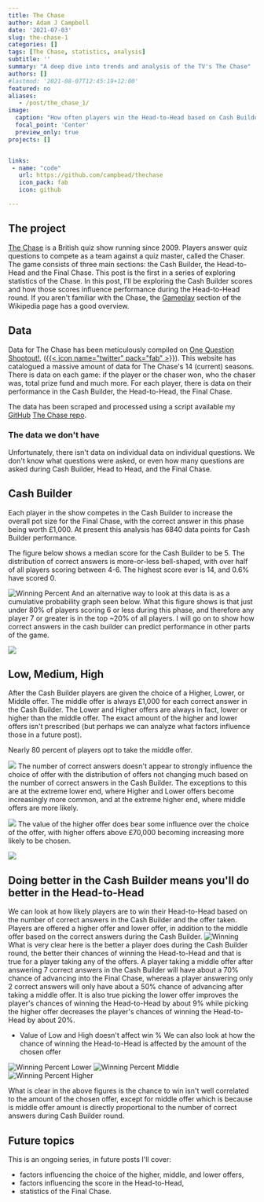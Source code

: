 ```yaml
---
title: The Chase
author: Adam J Campbell
date: '2021-07-03'
slug: the-chase-1
categories: []
tags: [The Chase, statistics, analysis] 
subtitle: ''
summary: "A deep dive into trends and analysis of the TV's The Chase"
authors: []
#lastmod: '2021-08-07T12:45:19+12:00'
featured: no
aliases:
   - /post/the_chase_1/
image:
  caption: "How often players win the Head-to-Head based on Cash Builder performance"
  focal_point: 'Center'
  preview_only: true
projects: []


links:
 - name: "code"
   url: https://github.com/campbead/thechase
   icon_pack: fab
   icon: github

---
```


## The project
[The Chase](https://en.wikipedia.org/wiki/The_Chase_(British_game_show)) is a British quiz show running since 2009.  Players answer quiz questions to compete as a team against a quiz master, called the Chaser.  The game consists of three main sections: the Cash Builder, the Head-to-Head and the Final Chase.  This post is the first in a series of exploring statistics of the Chase.  In this post, I'll be exploring the Cash Builder scores and how those scores influence performance during the Head-to-Head round.  If you aren't familiar with the Chase, the [Gameplay](https://en.wikipedia.org/wiki/The_Chase_(British_game_show)#Gameplay) section of the Wikipedia page has a good overview.

## Data
Data for The Chase has been meticulously compiled on [One Question Shootout!](http://onequestionshootout.xyz/), ([{{< icon name="twitter" pack="fab" >}}](https://twitter.com/OneQnShootout)).  This website has catalogued a massive amount of data for The Chase's 14 (current) seasons.  There is data on each game: if the player or the chaser won, who the chaser was, total prize fund and much more.  For each player, there is data on their performance in the Cash Builder, the Head-to-Head, the Final Chase. 

The data has been scraped and processed using a script available my [GitHub](https://github.com/campbead) [The Chase repo](https://github.com/campbead/thechase/blob/master/ETL.R).

### The data we don't have
Unfortunately, there isn't data on individual data on individual questions.  We don't know what questions were asked, or even how many questions are asked during Cash Builder, Head to Head, and the Final Chase.

## Cash Builder
Each player in the show competes in the Cash Builder to increase the overall pot size for the Final Chase, with the correct answer in this phase being worth £1,000.  At present this analysis has 6840 data points for Cash Builder performance.

The figure below shows a median score for the Cash Builder to be 5. The distribution of correct answers is more-or-less bell-shaped, with over half of all players scoring between 4-6. The highest score ever is 14, and 0.6% have scored 0.

![Winning Percent](correct_answer_distribution.png)
And an alternative way to look at this data is as a cumulative probability graph seen below.  What this figure shows is that just under 80% of players scoring 6 or less during this phase, and therefore any player 7 or greater is in the top ~20% of all players.  I will go on to show how correct answers in the cash builder can predict performance in other parts of the game.

![](correct_answer_distribution_cummulative.png)

## Low, Medium, High
After the Cash Builder players are given the choice of a Higher, Lower, or Middle offer.  The middle offer is always £1,000 for each correct answer in the Cash Builder.   The Lower and Higher offers are always in fact, lower or higher than the middle offer.  The exact amount of the higher and lower offers isn't prescribed (but perhaps we can analyze what factors influence those in a future post).

Nearly 80 percent of players opt to take the middle offer. 

![](Offer_choice_frequency.png)
The number of correct answers doesn't appear to strongly influence the choice of offer with the distribution of offers not changing much based on the number of correct answers in the Cash Builder.  The exceptions to this are at the extreme lower end, where Higher and Lower offers become increasingly more common, and at the extreme higher end, where middle offers are more likely.

![](Offer_choice_frequency_by_correct_answer.png)
The value of the higher offer does bear some influence over the choice of the offer, with higher offers above £70,000 becoming increasing more likely to be chosen.

![](How_enticing_is_the_higher_offer.png)

## Doing better in the Cash Builder means you'll do better in the Head-to-Head
We can look at how likely players are to win their Head-to-Head based on the number of correct answers in the Cash Builder and the offer taken.
Players are offered a higher offer and lower offer, in addition to the middle offer based on the correct answers during the Cash Builder.
![Winning](WinningPCT_by_correct_and_offer.png)
What is very clear here is the better a player does during the Cash Builder round, the better their chances of winning the Head-to-Head and that is true for a player taking any of the offers.  A player taking a middle offer after answering 7 correct answers in the Cash Builder will have about a 70% chance of advancing into the Final Chase, whereas a player answering only 2 correct answers will only have about a 50% chance of advancing after taking a middle offer. It is also true picking the lower offer improves the player's chances of winning the Head-to-Head by about 9% while picking the higher offer decreases the player's chances of winning the Head-to-Head by about 20%.

- Value of Low and High doesn't affect win %
We can also look at how the chance of winning the Head-to-Head is affected by the amount of the chosen offer

![Winning Percent Lower](WinningPCT_Lower.png)
![Winning Percent MIddle](WinningPCT_Middle.png)
![Winning Percent Higher](WinningPCT_Higher.png)

What is clear in the above figures is the chance to win isn't well correlated to the amount of the chosen offer, except for middle offer which is because is middle offer amount is directly proportional to the number of correct answers during Cash Builder round.

## Future topics
This is an ongoing series, in future posts I'll cover:

- factors influencing the choice of the higher, middle, and lower offers,
- factors influencing the score in the Head-to-Head,
- statistics of the Final Chase.

